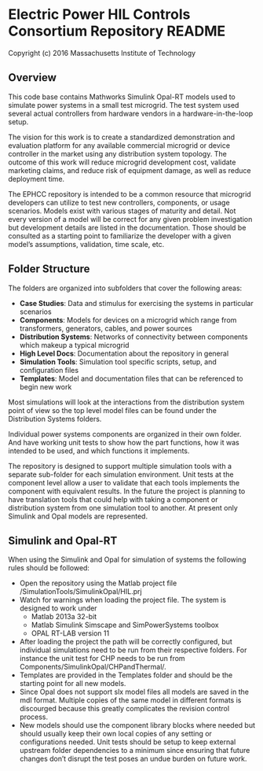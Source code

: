 # Electric Power HIL Controls Consortium Repository README

Copyright (c) 2016 Massachusetts Institute of Technology

## Overview
This code base contains Mathworks Simulink Opal-RT models used to simulate power systems in a small test microgrid. The test system used several actual controllers from hardware vendors in a hardware-in-the-loop setup.

 The vision for this work is to create a standardized demonstration and evaluation platform for any available commercial microgrid or device controller in the market using any distribution system topology. The outcome of this work will reduce microgrid development cost, validate marketing claims, and reduce risk of equipment damage, as well as reduce deployment time.
 
The EPHCC repository is intended to be a common resource that microgrid developers can utilize to test new controllers, components, or usage scenarios.  Models exist with various stages of maturity and detail.  Not every version of a model will be correct for any given problem investigation but development details are listed in the documentation.  Those should be consulted as a starting point to familiarize the developer with a given model’s assumptions, validation, time scale, etc. 

## Folder Structure
The folders are organized into subfolders that cover the following areas:
-	**Case Studies**:  Data and stimulus for exercising the systems in particular scenarios
-	**Components**:  Models for devices on a microgrid which range from transformers, generators, cables, and power sources
-	**Distribution Systems**: Networks of connectivity between components which makeup a typical microgrid
-	**High Level Docs**:  Documentation about the repository in general
-	**Simulation Tools**:  Simulation tool specific scripts, setup, and configuration files
-	**Templates**: Model and documentation files that can be referenced to begin new work

Most simulations will look at the interactions from the distribution system point of view so the top level model files can be found under the Distribution Systems folders.

Individual power systems components are organized in their own folder.  And have working unit tests to show how the part functions, how it was intended to be used, and which functions it implements.

The repository is designed to support multiple simulation tools with a separate sub-folder for each simulation environment.  Unit tests at the component level allow a user to validate that each tools implements the component with equivalent results.  In the future the project is planning to have translation tools that could help with taking a component or distribution system from one simulation tool to another.  At present only Simulink and Opal models are represented.  

## Simulink and Opal-RT
When using the Simulink and Opal for simulation of systems the following rules should be followed:
-	Open the repository using the Matlab project file /SimulationTools/SimulinkOpal/HIL.prj
-	Watch for warnings when loading the project file.  The system is designed to work under
    -	Matlab 2013a 32-bit
    -	Matlab Simulink Simscape and SimPowerSystems toolbox
    -	OPAL RT-LAB version 11  
-	After loading the project the path will be correctly configured, but individual simulations need to be run from their respective folders.  For instance the unit test for CHP needs to be run from Components/SimulinkOpal/CHPandThermal/.
-	Templates are provided in the Templates folder and should be the starting point for all new models.
-	Since Opal does not support slx model files all models are saved in the mdl format.  Multiple copies of the same model in different formats is discourged because this greatly complicates the revision control process.  
-	New models should use the component library blocks where needed but should usually keep their own local copies of any setting or configurations needed.  Unit tests should be setup to keep external upstream folder dependencies to a minimum since ensuring that future changes don’t disrupt the test poses an undue burden on future work.



